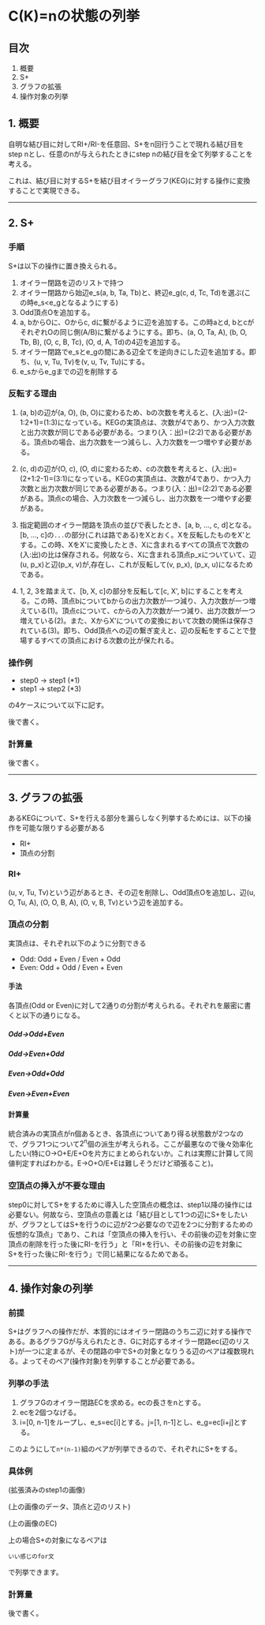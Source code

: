 # C(K)=nの状態の列挙
## 目次
1. 概要
2. S+
3. グラフの拡張
4. 操作対象の列挙

## 1. 概要
自明な結び目に対してRI+/RI-を任意回、S+をn回行うことで現れる結び目をstep nとし、任意のnが与えられたときにstep nの結び目を全て列挙することを考える。

これは、結び目に対するS+を結び目オイラーグラフ(KEG)に対する操作に変換することで実現できる。

---

## 2. S+
### 手順
S+は以下の操作に置き換えられる。
1. オイラー閉路を辺のリストで持つ
2. オイラー閉路から始辺e_s(a, b, Ta, Tb)と、終辺e_g(c, d, Tc, Td)を選ぶ(この時e_s<e_gとなるようにする)
3. Odd頂点Oを追加する。
4. a, bからOに、Oからc, dに繋がるように辺を追加する。この時aとd, bとcがそれぞれOの同じ側(A/B)に繋がるようにする。即ち、(a, O, Ta, A), (b, O, Tb, B), (O, c, B, Tc), (O, d, A, Td)の4辺を追加する。
5. オイラー閉路でe_sとe_gの間にある辺全てを逆向きにした辺を追加する。即ち、(u, v, Tu, Tv)を(v, u, Tv, Tu)にする。
6. e_sからe_gまでの辺を削除する

### 反転する理由
1. (a, b)の辺が(a, O), (b, O)に変わるため、bの次数を考えると、(入:出)=(2-1:2+1)=(1:3)になっている。KEGの実頂点は、次数が4であり、かつ入力次数と出力次数が同じである必要がある。つまり(入：出)=(2:2)である必要がある。頂点bの場合、出力次数を一つ減らし、入力次数を一つ増やす必要がある。

2. (c, d)の辺が(O, c), (O, d)に変わるため、cの次数を考えると、(入:出)=(2+1:2-1)=(3:1)になっている。KEGの実頂点は、次数が4であり、かつ入力次数と出力次数が同じである必要がある。つまり(入：出)=(2:2)である必要がある。頂点cの場合、入力次数を一つ減らし、出力次数を一つ増やす必要がある。

3. 指定範囲のオイラー閉路を頂点の並びで表したとき、[a, b, ..., c, d]となる。[b, ..., c]の`...`の部分(これは路である)をXとおく。Xを反転したものをX'とする。この時、XをX'に変換したとき、Xに含まれるすべての頂点で次数の(入:出)の比は保存される。何故なら、Xに含まれる頂点p_xについていて、辺(u, p_x)と辺(p_x, v)が,存在し、これが反転して(v, p_x), (p_x, u)になるためである。

4. 1, 2, 3を踏まえて、[b, X, c]の部分を反転して[c, X', b]にすることを考える。この時、頂点bについてbからの出力次数が一つ減り、入力次数が一つ増えている(1)。頂点cについて、cからの入力次数が一つ減り、出力次数が一つ増えている(2)。また、XからX'についての変換において次数の関係は保存されている(3)。即ち、Odd頂点への辺の繋ぎ変えと、辺の反転をすることで登場するすべての頂点における次数の比が保たれる。

### 操作例
+ step0 → step1 (*1)
+ step1 → step2 (*3)

の4ケースについて以下に記す。

後で書く。

### 計算量
後で書く。

---

## 3. グラフの拡張
あるKEGについて、S+を行える部分を漏らしなく列挙するためには、以下の操作を可能な限りする必要がある

+ RI+
+ 頂点の分割

### RI+
(u, v, Tu, Tv)という辺があるとき、その辺を削除し、Odd頂点Oを追加し、辺(u, O, Tu, A), (O, O, B, A), (O, v, B, Tv)という辺を追加する。

### 頂点の分割
実頂点は、それぞれ以下のように分割できる
+ Odd: Odd + Even / Even + Odd
+ Even: Odd + Odd / Even + Even

#### 手法
各頂点(Odd or Even)に対して2通りの分割が考えられる。それぞれを厳密に書くと以下の通りになる。
##### Odd->Odd+Even
##### Odd->Even+Odd
##### Even->Odd+Odd
##### Even->Even+Even
#### 計算量
統合済みの実頂点がn個あるとき、各頂点についてあり得る状態数が2つなので、グラフ1つについて$2^n$個の派生が考えられる。ここが最悪なので後々効率化したい(特にO->O+E/E+Oを片方にまとめられないか。これは実際に計算して同値判定すればわかる。E->O+O/E+Eは難しそうだけど頑張ること)。


### 空頂点の挿入が不要な理由
step0に対してS+をするために導入した空頂点の概念は、step1以降の操作には必要ない。何故なら、空頂点の意義とは「結び目として1つの辺にS+をしたいが、グラフとしてはS+を行うのに辺が2つ必要なので辺を2つに分割するための仮想的な頂点」であり、これは「空頂点の挿入を行い、その前後の辺を対象に空頂点の削除を行った後にRI-を行う」と「RI+を行い、その前後の辺を対象にS+を行った後にRI-を行う」で同じ結果になるためである。

---

## 4. 操作対象の列挙
### 前提
S+はグラフへの操作だが、本質的にはオイラー閉路のうち二辺に対する操作である。あるグラフGが与えられたとき、Gに対応するオイラー閉路ec(辺のリスト)が一つに定まるが、その閉路の中でS+の対象となりうる辺のペアは複数現れる。よってそのペア(操作対象)を列挙することが必要である。

### 列挙の手法
1. グラフGのオイラー閉路ECを求める。ecの長さをnとする。
2. ecを2個つなげる。
3. i=[0, n-1]をループし、e_s=ec[i]とする。j=[1, n-1]とし、e_g=ec[i+j]とする。

このようにして`n*(n-1)`組のペアが列挙できるので、それぞれにS+をする。

### 具体例
(拡張済みのstep1の画像)

(上の画像のデータ、頂点と辺のリスト)

(上の画像のEC)

上の場合S+の対象になるペアは
```
いい感じのfor文
```
で列挙できます。

### 計算量
後で書く。